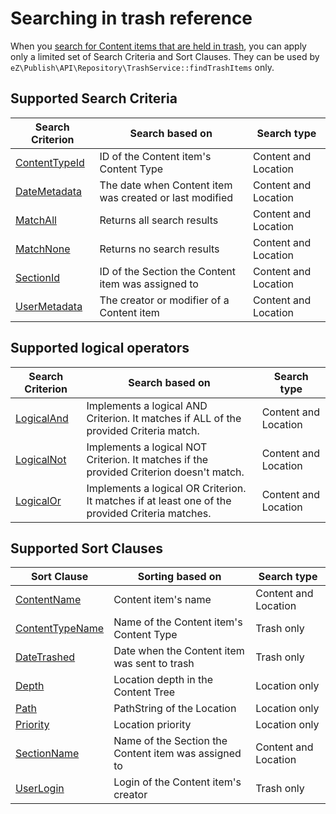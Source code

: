 # Searching in trash reference

When you [search for Content items that are held in trash](../../api/public_php_api_search.md#searching-in-trash), you can apply only a limited set of Search Criteria and Sort Clauses.
They can be used by `eZ\Publish\API\Repository\TrashService::findTrashItems` only.

## Supported Search Criteria

| Search Criterion | Search based on | Search type |
|-----|-----|-----|
|[ContentTypeId](criteria_reference/contenttypeid_criterion.md)|ID of the Content item's Content Type|Content and Location|
|[DateMetadata](criteria_reference/datemetadata_criterion.md)|The date when Content item was created or last modified|Content and Location|
|[MatchAll](criteria_reference/matchall_criterion.md)|Returns all search results|Content and Location|
|[MatchNone](criteria_reference/matchnone_criterion.md)|Returns no search results|Content and Location|
|[SectionId](criteria_reference/sectionid_criterion.md)|ID of the Section the Content item was assigned to|Content and Location|
|[UserMetadata](criteria_reference/usermetadata_criterion.md)|The creator or modifier of a Content item|Content and Location|

## Supported logical operators

|Search Criterion|Search based on|Search type|
|-----|-----|-----|
|[LogicalAnd](criteria_reference/logicaland_criterion.md)|Implements a logical AND Criterion. It matches if ALL of the provided Criteria match.|Content and Location|
|[LogicalNot](criteria_reference/logicalor_criterion.md)|Implements a logical NOT Criterion. It matches if the provided Criterion doesn't match.|Content and Location|
|[LogicalOr](criteria_reference/logicalor_criterion.md)|Implements a logical OR Criterion. It matches if at least one of the provided Criteria matches.|Content and Location|

## Supported Sort Clauses

| Sort Clause | Sorting based on | Search type|
|-----|-----|-----|
|[ContentName](sort_clause_reference/contentname_sort_clause.md)|Content item's name|Content and Location|
|[ContentTypeName](sort_clause_reference/contenttypename_sort_clause.md)|Name of the Content item's Content Type|Trash only|
|[DateTrashed](sort_clause_reference/datetrashed_sort_clause.md)|Date when the Content item was sent to trash|Trash only|
|[Depth](sort_clause_reference/depth_sort_clause.md)|Location depth in the Content Tree|Location only|
|[Path](sort_clause_reference/path_sort_clause.md)|PathString of the Location|Location only|
|[Priority](sort_clause_reference/priority_sort_clause.md)|Location priority|Location only|
|[SectionName](sort_clause_reference/sectionname_sort_clause.md)|Name of the Section the Content item was assigned to|Content and Location|
|[UserLogin](sort_clause_reference/userlogin_sort_clause.md)|Login of the Content item's creator|Trash only|
